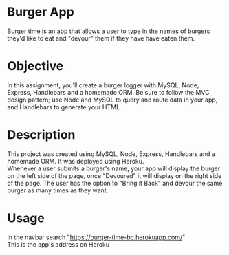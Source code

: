 # Burger App

Burger time is an app that allows a user to type in the names of burgers they'd like to eat and "devour" them if they have have eaten them.

# Objective

In this assignment, you'll create a burger logger with MySQL, Node, Express, Handlebars and a homemade ORM. Be sure to follow the MVC design pattern; use Node and MySQL to query and route data in your app, and Handlebars to generate your HTML.

# Description

This project was created using MySQL, Node, Express, Handlebars and a homemade ORM. It was deployed using Heroku. 
<br>
Whenever a user submits a burger's name, your app will display the burger on the left side of the page, once "Devoured" it will display on the right side of the page. The user has the option to "Bring it Back" and devour the same burger as many times as they want.

# Usage

In the navbar search "https://burger-time-bc.herokuapp.com/" 
<br> 
This is the app's address on Heroku



